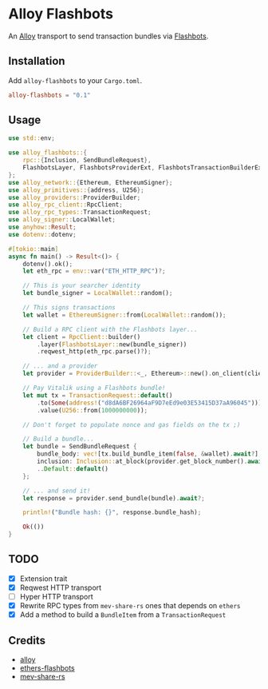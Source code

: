 # Alloy Flashbots

An [Alloy] transport to send transaction bundles via [Flashbots].

[Alloy]: https://github.com/alloy-rs/alloy
[Flashbots]: https://docs.flashbots.net/

## Installation

Add `alloy-flashbots` to your `Cargo.toml`.

```toml
alloy-flashbots = "0.1"
```

## Usage

```rust
use std::env;

use alloy_flashbots::{
    rpc::{Inclusion, SendBundleRequest},
    FlashbotsLayer, FlashbotsProviderExt, FlashbotsTransactionBuilderExt,
};
use alloy_network::{Ethereum, EthereumSigner};
use alloy_primitives::{address, U256};
use alloy_providers::ProviderBuilder;
use alloy_rpc_client::RpcClient;
use alloy_rpc_types::TransactionRequest;
use alloy_signer::LocalWallet;
use anyhow::Result;
use dotenv::dotenv;

#[tokio::main]
async fn main() -> Result<()> {
    dotenv().ok();
    let eth_rpc = env::var("ETH_HTTP_RPC")?;

    // This is your searcher identity
    let bundle_signer = LocalWallet::random();

    // This signs transactions
    let wallet = EthereumSigner::from(LocalWallet::random());

    // Build a RPC client with the Flashbots layer...
    let client = RpcClient::builder()
        .layer(FlashbotsLayer::new(bundle_signer))
        .reqwest_http(eth_rpc.parse()?);

    // ... and a provider
    let provider = ProviderBuilder::<_, Ethereum>::new().on_client(client);

    // Pay Vitalik using a Flashbots bundle!
    let mut tx = TransactionRequest::default()
        .to(Some(address!("d8dA6BF26964aF9D7eEd9e03E53415D37aA96045"))) // vitalik.eth
        .value(U256::from(1000000000));

    // Don't forget to populate nonce and gas fields on the tx ;)

    // Build a bundle...
    let bundle = SendBundleRequest {
        bundle_body: vec![tx.build_bundle_item(false, &wallet).await?],
        inclusion: Inclusion::at_block(provider.get_block_number().await? + 1),
        ..Default::default()
    };

    // ... and send it!
    let response = provider.send_bundle(bundle).await?;

    println!("Bundle hash: {}", response.bundle_hash);

    Ok(())
}
```

## TODO

- [x] Extension trait
- [x] Reqwest HTTP transport
- [ ] Hyper HTTP transport
- [x] Rewrite RPC types from `mev-share-rs` ones that depends on `ethers`
- [x] Add a method to build a `BundleItem` from a `TransactionRequest`

## Credits

- [alloy]
- [ethers-flashbots]
- [mev-share-rs]

[alloy]: https://github.com/alloy-rs
[ethers-flashbots]: https://github.com/onbjerg/ethers-flashbots
[mev-share-rs]: https://github.com/paradigmxyz/mev-share-rs